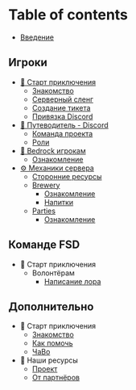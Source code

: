 # Table of contents

- [Введение](README.md)

## Игроки <a href="#players" id="players"></a>

- [👋 Старт приключения](players/start/README.md)
  - [Знакомство](players/start/index.md)
  - [Серверный сленг](players/start/slang.md)
  - [Создание тикета](players/start/sozdanie-tiketa.md)
  - [Привязка Discord](players/start/mc_linking-ds.md)
- [🧭 Путеводитель - Discord](players/guideline/discord/README.md)
  - [Команда проекта](players/guideline/discord/team.md)
  - [Роли](players/guideline/discord/roles.md)
- [📱 Bedrock игрокам](players/bedrock/README.md)
  - [Ознакомление](players/bedrock/index.md)
- [⚙ Механики сервера](players/mechanics/READMY.md)
  - [Сторонние ресурсы](players/mechanics/others-resourses.md)
  - [Brewery](players/mechanics/brewery/READMY.md)
    - [Ознакомление](players/mechanics/brewery/index.md)
    - [Напитки](players/mechanics/brewery/drinks.md)
  - [Parties](players/mechanics/parties/READMY.md)
    - [Ознакомление](players/mechanics/parties/index.md)

## Команде FSD <a href="#for-team" id="for-team"></a>

- 👋 Старт приключения
  - Волонтёрам
    - [Написание лора](for-team/start/volunteers/write-lore.md)

## Дополнительно <a href="#additional" id="additional"></a>

- 👋 Старт приключения
  - [Знакомство](additional/start/index.md)
  - [Как помочь](additional/start/how2help.md)
  - [ЧаВо](additional/start/faq.md)
- 💎 Наши ресурсы
  - [Проект](additional/resourses/project.md)
  - [От партнёров](additional/resourses/partners.md)
